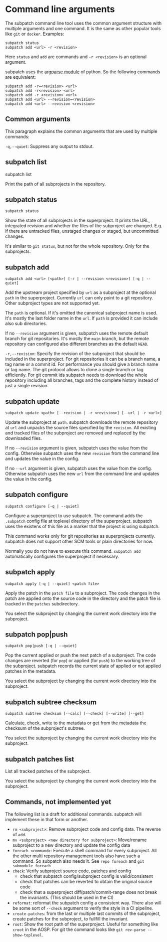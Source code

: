 # Command line arguments

The subpatch command line tool uses the common argument structure with multiple
arguments and one command. It is the same as other popular tools like `git` or
`docker`. Examples:

    subpatch status
    subpatch add <url> -r <revision>

Here `status` and `add` are commands and `-r <revision>` is an optional
argument.

subpatch uses the [argparse module](https://docs.python.org/3/library/argparse.html) of python.
So the following commands are equivalent:

    subpatch add -r=<revision> <url>
    subpatch add -r<revision> <url>
    subpatch add -r <revision> <url>
    subpatch add <url> --revision=<revision>
    subpatch add <url> --revision <revision>

## Common arguments

This paragraph explains the common arguments that are used by multiple commands:

`-q,--quiet`: Suppress any output to stdout.


## subpatch list

   subpatch list

Print the path of all subprojects in the repository.


## subpatch status

    subpatch status

Show the state of all subprojects in the superproject. It prints the
URL, integrated revision and whether the files of the subproject are changed.
E.g. if there are untracked files, unstaged changes or staged, but uncommitted
changes.

It's similar to `git status`, but not for the whole repository. Only for the
subprojects.


## subpatch add

    subpatch add <url> [<path>] [-r | --revision <revision>] [-q | --quiet]

Add the upstream project specified by `url` as a subproject at the optional
`path` in the superproject.  Currently `url` can only point to a git
repository. Other subproject types are not supported yet.

The `path` is optional. If it's omitted the canonical subproject name is used.
It's mostly the last folder name in the `url`. If `path` is provided it can
include also sub directories.

If no `--revision` argument is given, subpatch uses the remote default branch
for git repositories. It's mostly the `main` branch, but the remote repository
can configured also different branches as the default `HEAD`.

`-r,--revision`: Specify the revision of the subproject that should be included
in the superproject. For git repositories it can be a branch name, a tag name
or a commit id. For performance you should give a branch name or tag name. The
git protocol allows to clone a single branch or tag efficiently. For git commit
ids subpatch needs to download the whole repository including all branches,
tags and the complete history instead of just a single revision.


## subpatch update

    subpatch update <path> [--revision | -r <revision>] [--url | -r <url>]

Update the subproject at `path`. subpatch downloads the remote repository at
`url` and unpacks the source files specified by the `revision`. All existing
and tracked files of the subproject are removed and replaced by the downloaded
files.

If no `--revision` argument is given, subpatch uses the value from the config.
Otherwise subpatch uses the new `revision` from the command line and updates
the value in the config.

If no `--url` argument is given, subpatch uses the value from the config.
Otherwise subpatch uses the new `url` from the command line and updates the
value in the config.


## subpatch configure

    subpatch configure [-q | --quiet]

Configure a superproject to use subpatch. The command adds the
`.subpatch` config file at toplevel directory of the superproject. subpatch
uses the existens of this file as a marker that the project is using subpatch.

This command works only for git repositories as superprojects currently.
subpatch does not support other SCM tools or plain directories for now.

Normally you do not have to execute this command. `subpatch add` automatically
configures the superproject if necessary.


## subpatch apply

    subpatch apply [-q | --quiet] <patch file>

Apply the patch in the `patch file` to a subproject. The code changes
in the patch are applied onto the source code in the directory
and the patch file is tracked in the `patches` subdirectory.

You select the subproject by changing the current work directory into the
subproject.


## subpatch pop|push

    subpatch pop|push [-q | --quiet]

Pop the current applied or push the next patch of a subproject. The code
changes are reverted (for `pop`) or applied (for `push`) to the working tree of
the subproject. subpatch records the current state of applied or not applied
patches in the metadata.

You select the subproject by changing the current work directory into the
subproject.


## subpatch subtree checksum

    subpatch subtree checksum [--calc] [--check] [--write] [--get]

Calculate, check, write to the metadata or get from the metadata the checksum
of the subproject's subtree.

You select the subproject by changing the current work directory into the
subproject.


## subpatch patches list

List all tracked patches of the subproject.

You select the subproject by changing the current work directory into the
subproject.


## Commands, not implemented yet

The following list is a draft for additional commands. subpatch will implement
these in that form or another.

* `rm <subproject>`: Remove subproject code and config data. The reverse of `add`.
* `mv <subproject> <new directory for subproject>`:
  Move/rename subproject to a new directory and update the config data
* `foreach <command>`: Execute a shell command for every subproject.
  All the other multi repository management tools also have such a command.
  So subpatch also needs it. See `repo foreach` and `git submodule foreach`
* `check`: Verify subproject source code, patches and config
    - check that subpatch config/subproject config is valid/consistent
    - check that patches can be reverted to obtain the original source code
    - check that a superproject diff/patch/commit-range does not break the
      invariants. (This should be used in the CI)
* `reformat`: reformat the subpatch config a consistent way. There also will be
   some sort of `--check` argument to verify the style in a CI pipeline.
* `create-patches`: from the last or multiple last commits of the subproject,
  create patches for the subproject, to fullfill the invariant.
* `root`: Show the root path of the superproject. Useful
  for something like `croot` in the AOSP. For git the command looks like
  `git rev-parse --show-toplevel`.
